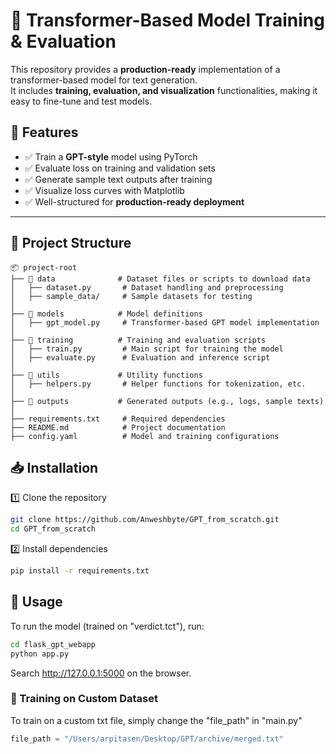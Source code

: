 # 🚀 Transformer-Based Model Training & Evaluation

This repository provides a **production-ready** implementation of a transformer-based model for text generation.  
It includes **training, evaluation, and visualization** functionalities, making it easy to fine-tune and test models.

## 📌 Features
- ✅ Train a **GPT-style** model using PyTorch
- ✅ Evaluate loss on training and validation sets
- ✅ Generate sample text outputs after training
- ✅ Visualize loss curves with Matplotlib
- ✅ Well-structured for **production-ready deployment**

---

## 📂 Project Structure
```plaintext
📦 project-root
├── 📂 data              # Dataset files or scripts to download data
│   ├── dataset.py       # Dataset handling and preprocessing
│   ├── sample_data/     # Sample datasets for testing
│
├── 📂 models            # Model definitions
│   ├── gpt_model.py     # Transformer-based GPT model implementation
│
├── 📂 training          # Training and evaluation scripts
│   ├── train.py         # Main script for training the model
│   ├── evaluate.py      # Evaluation and inference script
│
├── 📂 utils             # Utility functions
│   ├── helpers.py       # Helper functions for tokenization, etc.
│
├── 📂 outputs           # Generated outputs (e.g., logs, sample texts)
│
├── requirements.txt     # Required dependencies
├── README.md            # Project documentation
├── config.yaml          # Model and training configurations
```

## 📥 Installation

1️⃣ Clone the repository
```bash
git clone https://github.com/Anweshbyte/GPT_from_scratch.git
cd GPT_from_scratch
```

2️⃣ Install dependencies
```bash
pip install -r requirements.txt
```

## 🚀 Usage

To run the model (trained on "verdict.tct"), run:
```bash
cd flask_gpt_webapp
python app.py
```
Search http://127.0.0.1:5000 on the browser.

### 🔹 Training on Custom Dataset

To train on a custom txt file, simply change the "file_path" in "main.py"
```python
file_path = "/Users/arpitasen/Desktop/GPT/archive/merged.txt"

```
